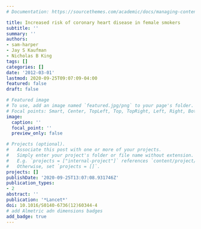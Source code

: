 ```yaml
---
# Documentation: https://sourcethemes.com/academic/docs/managing-content/

title: Increased risk of coronary heart disease in female smokers
subtitle: ''
summary: ''
authors:
- sam-harper
- Jay S Kaufman
- Nicholas B King
tags: []
categories: []
date: '2012-03-01'
lastmod: 2020-09-25T09:07:09-04:00
featured: false
draft: false

# Featured image
# To use, add an image named `featured.jpg/png` to your page's folder.
# Focal points: Smart, Center, TopLeft, Top, TopRight, Left, Right, BottomLeft, Bottom, BottomRight.
image:
  caption: ''
  focal_point: ''
  preview_only: false

# Projects (optional).
#   Associate this post with one or more of your projects.
#   Simply enter your project's folder or file name without extension.
#   E.g. `projects = ["internal-project"]` references `content/project/deep-learning/index.md`.
#   Otherwise, set `projects = []`.
projects: []
publishDate: '2020-09-25T13:07:08.931746Z'
publication_types:
- 2
abstract: ''
publication: '*Lancet*'
doi: 10.1016/S0140-6736(12)60344-4
# add Almetric adn dimensions badges
add_badge: true
---
```


